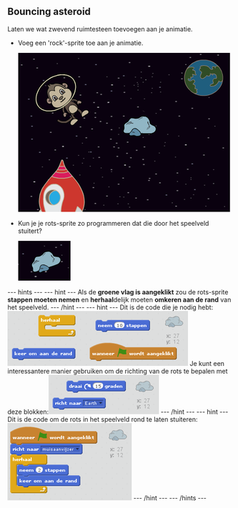## Bouncing asteroid

Laten we wat zwevend ruimtesteen toevoegen aan je animatie.

+ Voeg een 'rock'-sprite toe aan je animatie.
    
    ![Adding a rock sprite](images/space-rock-sprite.png)

+ Kun je je rots-sprite zo programmeren dat die door het speelveld stuitert?
    
    ![Testing a bouncing rock](images/space-bounce-test.png)

\--- hints \--- \--- hint \--- Als de **groene vlag is aangeklikt** zou de rots-sprite **stappen moeten nemen** en **herhaal**delijk moeten **omkeren aan de rand** van het speelveld. \--- /hint \--- \--- hint \--- Dit is de code die je nodig hebt: ![Blocks for a bouncing rock](images/space-bounce-blocks.png) Je kunt een interessantere manier gebruiken om de richting van de rots te bepalen met deze blokken:![Setting the rock's initial position](images/space-initial-position.png) \--- /hint \--- \--- hint \--- Dit is de code om de rots in het speelveld rond te laten stuiteren: ![Code for a bouncing rock](images/space-bounce-code.png) \--- /hint \--- \--- /hints \---